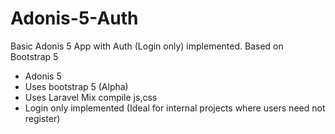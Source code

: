 # Adonis-5-Auth
Basic Adonis 5 App with Auth (Login only) implemented. Based on Bootstrap 5

* Adonis 5
* Uses bootstrap 5 (Alpha)
* Uses Laravel Mix compile js,css
* Login only implemented (Ideal for internal projects where users need not register)
